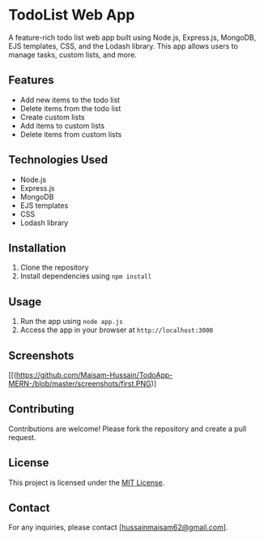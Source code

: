 # TodoList Web App

A feature-rich todo list web app built using Node.js, Express.js, MongoDB, EJS templates, CSS, and the Lodash library. This app allows users to manage tasks, custom lists, and more.

## Features

- Add new items to the todo list
- Delete items from the todo list
- Create custom lists
- Add items to custom lists
- Delete items from custom lists

## Technologies Used

- Node.js
- Express.js
- MongoDB
- EJS templates
- CSS
- Lodash library

## Installation

1. Clone the repository
2. Install dependencies using `npm install`

## Usage

1. Run the app using `node app.js`
2. Access the app in your browser at `http://localhost:3000`

## Screenshots

[[(https://github.com/Maisam-Hussain/TodoApp-MERN-/blob/master/screenshots/first.PNG)]

## Contributing

Contributions are welcome! Please fork the repository and create a pull request.

## License

This project is licensed under the [MIT License](LICENSE).

## Contact

For any inquiries, please contact [hussainmaisam62@gmail.com].

